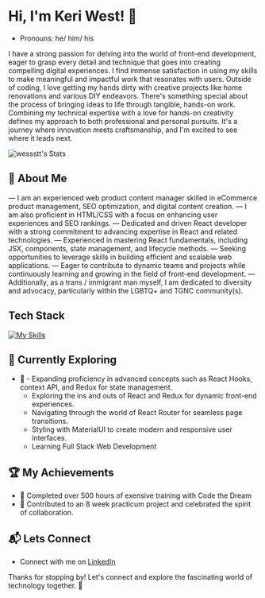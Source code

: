# Hi, I'm Keri West! 👋
- Pronouns: he/ him/ his

I have a strong passion for delving into the world of front-end development, eager to grasp every detail and technique that goes into creating compelling digital experiences. I find immense satisfaction in using my skills to make meaningful and impactful work that resonates with users.
Outside of coding, I love getting my hands dirty with creative projects like home renovations and various DIY endeavors. There's something special about the process of bringing ideas to life through tangible, hands-on work.
Combining my technical expertise with a love for hands-on creativity defines my approach to both professional and personal pursuits. It's a journey where innovation meets craftsmanship, and I'm excited to see where it leads next.


![wessstt's Stats](https://github-readme-stats.vercel.app/api?wessstt=wessstt&theme=vue-dark&show_icons=true&hide_border=true&count_private=true)


## 🚀 About Me

— I am an experienced web product content manager skilled in eCommerce product management, SEO optimization, and digital content creation. 
— I am also proficient in HTML/CSS with a focus on enhancing user experiences and SEO rankings.
— Dedicated and driven React developer with a strong commitment to advancing expertise in React and related technologies. 
— Experienced in mastering React fundamentals, including JSX, components, state management, and lifecycle methods. 
— Seeking opportunities to leverage skills in building efficient and scalable web applications.
— Eager to contribute to dynamic teams and projects while continuously learning and growing in the field of front-end development.
— Additionally, as a trans / immigrant man myself, I am dedicated to diversity and advocacy, particularly within the LGBTQ+ and TGNC community(s).


## Tech Stack
[![My Skills](https://skillicons.dev/icons?i=js,html,css,react,figma&theme=dark,ai,ps,materialui,ts,vite,vscode,git,github,npm,yarn,webflow,wordpress)](https://skillicons.dev)


## 🌱 Currently Exploring

- 🚀 - Expanding proficiency in advanced concepts such as React Hooks, context API, and Redux for state management.
  - Exploring the ins and outs of React and Redux for dynamic front-end experiences.
  - Navigating through the world of React Router for seamless page transitions.
  - Styling with MaterialUI to create modern and responsive user interfaces.
  - Learning Full Stack Web Development


 ## 🏆 My Achievements

- 🌟 Completed over 500 hours of exensive training with Code the Dream
- 🌟 Contributed to an 8 week practicum project and celebrated the spirit of collaboration.


## 📬 Lets Connect

- Connect with me on [LinkedIn](https://www.linkedin.com/in/keri-west/)


Thanks for stopping by! Let's connect and explore the fascinating world of technology together. 🚀


